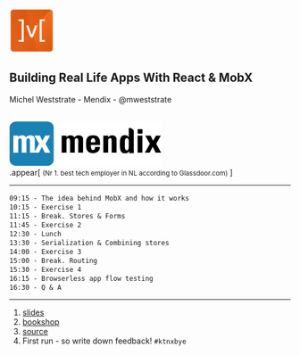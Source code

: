 <img src="img/mobx2.png" height="80px" />

## Building Real Life Apps With React & MobX

Michel Weststrate - Mendix - @mweststrate
<br/><br/>

<img src="img/mendix-logo.png" height="80px" /><br/>
.appear[
    <small>(Nr 1. best tech employer in NL according to Glassdoor.com)</small>
]

---

```
09:15 - The idea behind MobX and how it works
10:15 - Exercise 1
11:15 - Break. Stores & Forms
11:45 - Exercise 2
12:30 - Lunch
13:30 - Serialization & Combining stores
14:00 - Exercise 3
15:00 - Break. Routing
15:30 - Exercise 4
16:15 - Browserless app flow testing
16:30 - Q & A
```

---

1. [slides](mobx-workshop-2017-02-17.surge.sh)
1. [bookshop](http://book-shop-2017-02-17.surge.sh/)
1. [source](https://github.com/mweststrate/react-mobx-shop)
2. First run - so write down feedback! `#ktnxbye`